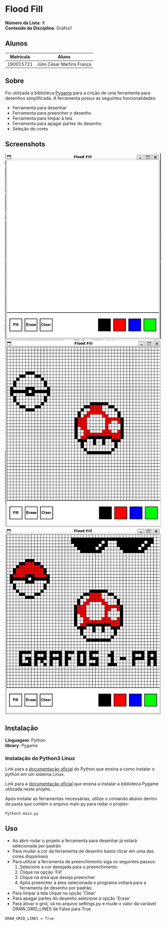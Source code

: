 # Flood Fill

**Número da Lista**: X<br>
**Conteúdo da Disciplina**: Grafos1<br>

## Alunos
|Matrícula | Aluno |
| -- | -- |
| 190015721  |  Júlio César Martins França |

## Sobre 
Foi utilizada a biblioteca [Pygame](https://www.pygame.org/news) para a crição de uma ferramenta para desenhos simplificada. A ferramenta possui as seguintes funcionalidades:
- Ferramenta para desenhar
- Ferramenta para preencher o desenho
- Ferramenta para limpar a tela
- Ferramenta para apagar partes do desenho
- Seleção de cores

## Screenshots
<img src="img/Screenshot_1.jpg">
<img src="img/Screenshot_2.jpg">
<img src="img/Screenshot_3.jpg">

## Instalação 
**Linguagem**: Python<br>
**library**: Pygame<br>

### Instalação do Python3 Linux
Link para a [documentação oficial](https://python.org.br/instalacao-linux/) do Python que ensina a como instalar o python em um sistema Linux.

Link para a [documentação oficial](https://www.pygame.org/wiki/GettingStarted) que ensina a instalar a biblioteca Pygame utilizada neste projeto.

Após instalar as ferramentas necessárias, utilize o comando abaixo dentro da pasta que contém o arquivo main.py para rodar o projeto:
```
Python3 main.py
```

## Uso 
- Ao abrir rodar o projeto a ferramenta para desenhar já estará selecionada por padrão
- Para mudar a cor da ferramenta de desenho basta clicar em uma das cores disponíveis
- Para utilizar a ferramenta de preenchimento siga os seguintes passos:
  1. Selecione a cor desejada para o preenchimento
  2. Clique na opção 'Fill'
  3. Clique na área que deseja preencher
  4. Após preencher a área selecionada o programa voltará para a ferramenta de desenho por padrão.
- Para limpar a tela clique na opção 'Clear'
- Para apagar partes do desenho selecione a opção 'Erase'
- Para ativar o grid, vá no arquivo settings.py e mude o valor da variável DRAW_GRID_LINES de False para True
```
DRAW_GRID_LINES = True
```




